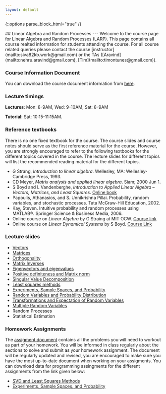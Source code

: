 ```yaml
---
layout: default
---
```

{::options parse_block_html="true" /}
<div class="well">
## Linear Algebra and Random Processes
---
Welcome to the course page for Linear Algebra and Random Processes (LARP). This page contains all course realted information for students attending the course. For all course related queries please contact the course [instructor](mailto:siva82kb.work@gmail.com) or the TAs ([Aravind](mailto:nehru.aravind@gmail.com), [Tim](mailto:timontunes@gmail.com)).


### Course Information Document
You can download the course document information from [here]({{site.baseurl}}/teaching/larp/course_info.pdf).


### Lecture timings
**Lectures**: Mon: 8-9AM, Wed: 9-10AM, Sat: 8-9AM

**Tutorial**: Sat: 10:15-11:15AM.

### Reference textbooks
There is no one fixed textbook for the course. The course slides and course notes should serve as the first reference material for the course. However, you are strongly encouraged to refer to the following textbooks for the different topics covered in the course. The lecture slides for different topics will list the recommended reading material for the different topics.

- G Strang, _Introduction to linear algebra_. Wellesley, MA: Wellesley-Cambridge Press, 1993.
- CD Meyer, _Matrix analysis and applied linear algebra_. Siam; 2000 Jun 1.
- S Boyd and L Vandenberghe, _Introduction to Applied Linear Algebra – Vectors, Matrices, and Least Squares_. [Online book](https://web.stanford.edu/~boyd/vmls/)
- Papoulis, Athanasios, and S. Unnikrishna Pillai. Probability, random variables, and stochastic processes. Tata McGraw-Hill Education, 2002.
- Kay, Steven. Intuitive probability and random processes using MATLAB®. Springer Science & Business Media, 2006.
- Online course on _Linear Algebra_ by G Straing at MIT OCW. [Course link](https://goo.gl/VUy64k)
- Online course on _Linear Dynamical Systems_ by S Boyd. [Course Link](https://see.stanford.edu/Course/EE263)


### Lecture slides
- [Vectors]({{site.baseurl}}/teaching/larp/lectures/vectors.pdf)
- [Matrices]({{site.baseurl}}/teaching/larp/lectures/matrices.pdf)
- [Orthogonality]({{site.baseurl}}/teaching/larp/lectures/orthogonality.pdf)
- [Matrix Inverses]({{site.baseurl}}/teaching/larp/lectures/matrixinverses.pdf)
- [Eigenvectors and eigenvalues]({{site.baseurl}}/teaching/larp/lectures/eigenvalvec.pdf)
- [Positive definiteness and Matrix norm]({{site.baseurl}}/teaching/larp/lectures/pdmatnorm.pdf)
- [Singular Value Decomposition]({{site.baseurl}}/teaching/larp/lectures/svd.pdf)
- [Least squares methods]({{site.baseurl}}/teaching/larp/lectures/leastsquares.pdf)
- [Experiments, Sample Spaces, and Probability]({{site.baseurl}}/teaching/larp/lectures/exptprob.pdf)
- [Random Variables and Probability Distribution]({{site.baseurl}}/teaching/larp/lectures/randvardist.pdf)
- [Transformations and Expectation of Random Variables]({{site.baseurl}}/teaching/larp/lectures/funrandexpec.pdf)
- [Multiple Random Variables]({{site.baseurl}}/teaching/larp/lectures/multirandvar.pdf)
- Random Processes
- Statistical Estimation

<!-- - [Random Processes]({{site.baseurl}}/teaching/larp/lectures/)
- [Statistical Estimation]({{site.baseurl}}/teaching/larp/lectures/) -->

<!-- ### Course Notes
The [course notes]({{site.baseurl}}/teaching/ls/lsnotes.pdf) contains some of the topics covered (and not covered) in the lectures. I am still in the process of preparing this document and hope to have at least a first draft completed soon. Please visit the page regularly to have the most up-to-date version. -->

### Homework Assignments
The [assigment document]({{site.baseurl}}/teaching/larp/assignment.pdf) contains all the problems you will need to workout as part of your homework. You will be informed in class regularly about the sections to solve and submit as your homework assignment. The document will be regularly updated and revised, you are encouraged to make sure you have the most up-to-date document when working on your assigments. You can download data for programming assingments for the different assignments from the link given below:
- [SVD and Least Squares Methods]({{site.baseurl}}/teaching/larp/data/ls.zip)
- [Experiments, Sample Spaces, and Probability]({{site.baseurl}}/teaching/larp/data/textdata.txt)

</div>
